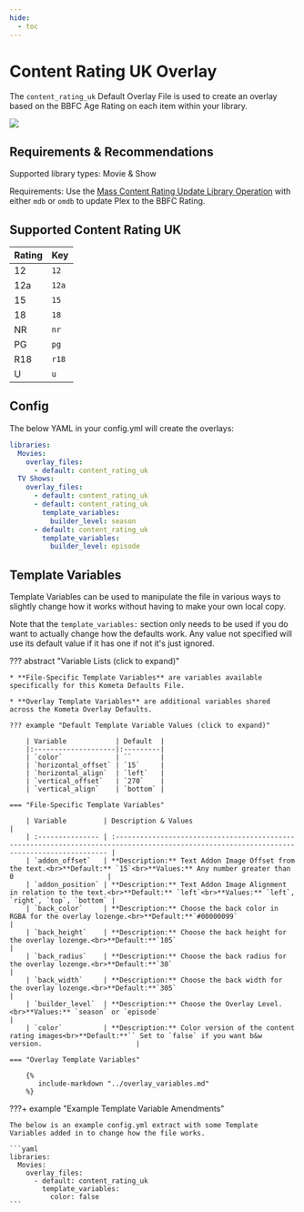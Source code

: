```yaml
---
hide:
  - toc
---
```

# Content Rating UK Overlay

The `content_rating_uk` Default Overlay File is used to create an overlay based on the BBFC Age Rating on each item 
within your library.

![](images/content_rating_uk.png)

## Requirements & Recommendations

Supported library types: Movie & Show

Requirements: Use the [Mass Content Rating Update Library 
Operation](../../config/operations.md#mass-content-rating-update) with either `mdb` or `omdb` to update Plex to the BBFC 
Rating.

## Supported Content Rating UK

| Rating | Key   |
| :----- | :---- |
| 12     | `12`  |
| 12a    | `12a` |
| 15     | `15`  |
| 18     | `18`  |
| NR     | `nr`  |
| PG     | `pg`  |
| R18    | `r18` |
| U      | `u`   |

## Config

The below YAML in your config.yml will create the overlays:

```yaml
libraries:
  Movies:
    overlay_files:
      - default: content_rating_uk
  TV Shows:
    overlay_files:
      - default: content_rating_uk
      - default: content_rating_uk
        template_variables:
          builder_level: season
      - default: content_rating_uk
        template_variables:
          builder_level: episode
```

## Template Variables

Template Variables can be used to manipulate the file in various ways to slightly change how it works without having to 
make your own local copy.

Note that the `template_variables:` section only needs to be used if you do want to actually change how the defaults 
work. Any value not specified will use its default value if it has one if not it's just ignored.

??? abstract "Variable Lists (click to expand)"

    * **File-Specific Template Variables** are variables available specifically for this Kometa Defaults File.

    * **Overlay Template Variables** are additional variables shared across the Kometa Overlay Defaults.

    ??? example "Default Template Variable Values (click to expand)"

        | Variable            | Default  |
        |:--------------------|:---------|
        | `color`             | ``       |
        | `horizontal_offset` | `15`     |
        | `horizontal_align`  | `left`   |
        | `vertical_offset`   | `270`    |
        | `vertical_align`    | `bottom` |

    === "File-Specific Template Variables"

        | Variable         | Description & Values                                                                                                                        |
        | :--------------- | :------------------------------------------------------------------------------------------------------------------------------------------ |
        | `addon_offset`   | **Description:** Text Addon Image Offset from the text.<br>**Default:** `15`<br>**Values:** Any number greater than 0                       |
        | `addon_position` | **Description:** Text Addon Image Alignment in relation to the text.<br>**Default:** `left`<br>**Values:** `left`, `right`, `top`, `bottom` |
        | `back_color`     | **Description:** Choose the back color in RGBA for the overlay lozenge.<br>**Default:**`#00000099`                                          |
        | `back_height`    | **Description:** Choose the back height for the overlay lozenge.<br>**Default:**`105`                                                       |
        | `back_radius`    | **Description:** Choose the back radius for the overlay lozenge.<br>**Default:**`30`                                                        |
        | `back_width`     | **Description:** Choose the back width for the overlay lozenge.<br>**Default:**`305`                                                        |
        | `builder_level`  | **Description:** Choose the Overlay Level.<br>**Values:** `season` or `episode`                                                             |
        | `color`          | **Description:** Color version of the content rating images<br>**Default:**`` Set to `false` if you want b&w version.                       |

    === "Overlay Template Variables"

        {%
           include-markdown "../overlay_variables.md"
        %}
    
???+ example "Example Template Variable Amendments"

    The below is an example config.yml extract with some Template Variables added in to change how the file works.
    
    ```yaml
    libraries:
      Movies:
        overlay_files:
          - default: content_rating_uk
            template_variables:
              color: false
    ```
